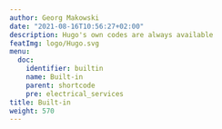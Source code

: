 ```yaml
---
author: Georg Makowski
date: "2021-08-16T10:56:27+02:00"
description: Hugo's own codes are always available
featImg: logo/Hugo.svg
menu:
  doc:
    identifier: builtin
    name: Built-in
    parent: shortcode
    pre: electrical_services
title: Built-in
weight: 570
---
```

